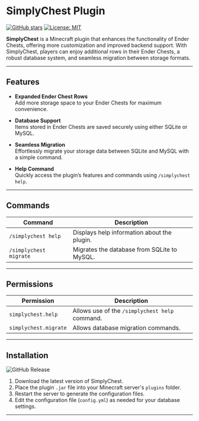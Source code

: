 # SimplyChest Plugin
[![GitHub stars](https://img.shields.io/github/stars/sprechender/imageconvert?style=social)](https://github.com/sprechender/imageconvert/stargazers)
[![License: MIT](https://img.shields.io/badge/License-MIT-yellow.svg)](https://opensource.org/licenses/MIT)

**SimplyChest** is a Minecraft plugin that enhances the functionality of Ender Chests, offering more customization and improved backend support. With SimplyChest, players can enjoy additional rows in their Ender Chests, a robust database system, and seamless migration between storage formats.

---

## Features

- **Expanded Ender Chest Rows**  
  Add more storage space to your Ender Chests for maximum convenience.

- **Database Support**  
  Items stored in Ender Chests are saved securely using either SQLite or MySQL.

- **Seamless Migration**  
  Effortlessly migrate your storage data between SQLite and MySQL with a simple command.

- **Help Command**  
  Quickly access the plugin’s features and commands using `/simplychest help`.

---

## Commands

| Command                 | Description                                    |
|-------------------------|------------------------------------------------|
| `/simplychest help`     | Displays help information about the plugin.    |
| `/simplychest migrate`  | Migrates the database from SQLite to MySQL.    |

---

## Permissions

| Permission                  | Description                                   |
|-----------------------------|-----------------------------------------------|
| `simplychest.help`          | Allows use of the `/simplychest help` command.|
| `simplychest.migrate`       | Allows database migration commands.          |

---

## Installation
![GitHub Release](https://img.shields.io/github/v/release/ProxyFileSF/SimplyChest?style=for-the-badge&label=Release)

1. Download the latest version of SimplyChest.
2. Place the plugin `.jar` file into your Minecraft server's `plugins` folder.
3. Restart the server to generate the configuration files.
4. Edit the configuration file (`config.yml`) as needed for your database settings.
   
---
